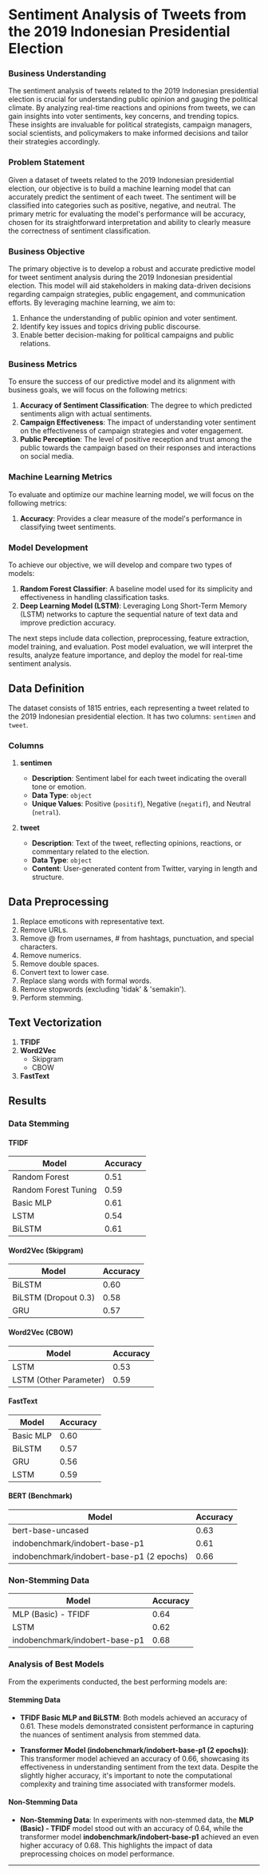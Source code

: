 # Sentiment Analysis of Tweets from the 2019 Indonesian Presidential Election

### Business Understanding

The sentiment analysis of tweets related to the 2019 Indonesian presidential election is crucial for understanding public opinion and gauging the political climate. By analyzing real-time reactions and opinions from tweets, we can gain insights into voter sentiments, key concerns, and trending topics. These insights are invaluable for political strategists, campaign managers, social scientists, and policymakers to make informed decisions and tailor their strategies accordingly.

### Problem Statement

Given a dataset of tweets related to the 2019 Indonesian presidential election, our objective is to build a machine learning model that can accurately predict the sentiment of each tweet. The sentiment will be classified into categories such as positive, negative, and neutral. The primary metric for evaluating the model's performance will be accuracy, chosen for its straightforward interpretation and ability to clearly measure the correctness of sentiment classification.

### Business Objective

The primary objective is to develop a robust and accurate predictive model for tweet sentiment analysis during the 2019 Indonesian presidential election. This model will aid stakeholders in making data-driven decisions regarding campaign strategies, public engagement, and communication efforts. By leveraging machine learning, we aim to:
1. Enhance the understanding of public opinion and voter sentiment.
2. Identify key issues and topics driving public discourse.
3. Enable better decision-making for political campaigns and public relations.

### Business Metrics

To ensure the success of our predictive model and its alignment with business goals, we will focus on the following metrics:
1. **Accuracy of Sentiment Classification**: The degree to which predicted sentiments align with actual sentiments.
2. **Campaign Effectiveness**: The impact of understanding voter sentiment on the effectiveness of campaign strategies and voter engagement.
3. **Public Perception**: The level of positive reception and trust among the public towards the campaign based on their responses and interactions on social media.

### Machine Learning Metrics

To evaluate and optimize our machine learning model, we will focus on the following metrics:
1. **Accuracy**: Provides a clear measure of the model's performance in classifying tweet sentiments.

### Model Development

To achieve our objective, we will develop and compare two types of models:
1. **Random Forest Classifier**: A baseline model used for its simplicity and effectiveness in handling classification tasks.
2. **Deep Learning Model (LSTM)**: Leveraging Long Short-Term Memory (LSTM) networks to capture the sequential nature of text data and improve prediction accuracy.

The next steps include data collection, preprocessing, feature extraction, model training, and evaluation. Post model evaluation, we will interpret the results, analyze feature importance, and deploy the model for real-time sentiment analysis.

## Data Definition

The dataset consists of 1815 entries, each representing a tweet related to the 2019 Indonesian presidential election. It has two columns: `sentimen` and `tweet`.

### Columns

1. **sentimen**
   - **Description**: Sentiment label for each tweet indicating the overall tone or emotion.
   - **Data Type**: `object`
   - **Unique Values**: Positive (`positif`), Negative (`negatif`), and Neutral (`netral`).

2. **tweet**
   - **Description**: Text of the tweet, reflecting opinions, reactions, or commentary related to the election.
   - **Data Type**: `object`
   - **Content**: User-generated content from Twitter, varying in length and structure.

## Data Preprocessing
1. Replace emoticons with representative text.
2. Remove URLs.
3. Remove @ from usernames, # from hashtags, punctuation, and special characters.
4. Remove numerics.
5. Remove double spaces.
6. Convert text to lower case.
7. Replace slang words with formal words.
8. Remove stopwords (excluding 'tidak' & 'semakin').
9. Perform stemming.

## Text Vectorization
1. **TFIDF**
2. **Word2Vec**
   - Skipgram
   - CBOW
3. **FastText**

## Results

### Data Stemming

#### TFIDF

| Model                          | Accuracy |
|--------------------------------|----------|
| Random Forest                  | 0.51     |
| Random Forest Tuning           | 0.59     |
| Basic MLP                      | 0.61     |
| LSTM                           | 0.54     |
| BiLSTM                         | 0.61     |

#### Word2Vec (Skipgram)

| Model                  | Accuracy |
|------------------------|----------|
| BiLSTM                 | 0.60     |
| BiLSTM (Dropout 0.3)   | 0.58     |
| GRU                    | 0.57     |

#### Word2Vec (CBOW)

| Model                  | Accuracy |
|------------------------|----------|
| LSTM                   | 0.53     |
| LSTM (Other Parameter) | 0.59     |

#### FastText

| Model                  | Accuracy |
|------------------------|----------|
| Basic MLP              | 0.60     |
| BiLSTM                 | 0.57     |
| GRU                    | 0.56     |
| LSTM                   | 0.59     |

#### BERT (Benchmark)

| Model                             | Accuracy |
|-----------------------------------|----------|
| bert-base-uncased                 | 0.63     |
| indobenchmark/indobert-base-p1    | 0.61     |
| indobenchmark/indobert-base-p1 (2 epochs) | 0.66     |

### Non-Stemming Data

| Model                           | Accuracy |
|--------------------------------|----------|
| MLP (Basic) - TFIDF            | 0.64     |
| LSTM                           | 0.62     |
| indobenchmark/indobert-base-p1 | 0.68     |

### Analysis of Best Models

From the experiments conducted, the best performing models are:

#### Stemming Data
- **TFIDF Basic MLP and BiLSTM**: Both models achieved an accuracy of 0.61. These models demonstrated consistent performance in capturing the nuances of sentiment analysis from stemmed data.

- **Transformer Model (indobenchmark/indobert-base-p1 (2 epochs))**: This transformer model achieved an accuracy of 0.66, showcasing its effectiveness in understanding sentiment from the text data. Despite the slightly higher accuracy, it's important to note the computational complexity and training time associated with transformer models.

#### Non-Stemming Data
- **Non-Stemming Data**: In experiments with non-stemmed data, the **MLP (Basic) - TFIDF** model stood out with an accuracy of 0.64, while the transformer model **indobenchmark/indobert-base-p1** achieved an even higher accuracy of 0.68. This highlights the impact of data preprocessing choices on model performance.

---
